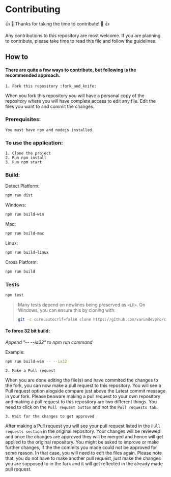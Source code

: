 # Contributing

👍 🎉 Thanks for taking the time to contribute! 🎉 👍

Any contributions to this repository are most welcome. If you are planning to contribute, please take time to read this file and follow the guidelines.

## How to

#### There are quite a few ways to contribute, but following is the recommended approach.

`1. Fork this repository :fork_and_knife:`

When you fork this repository you will have a personal copy of the repository where you will have complete access to edit any file.
Edit the files you want to and commit the changes.

### Prerequisites:

```
You must have npm and nodejs installed.
```

### To use the application:

```
1. Clone the project
2. Run npm install
3. Run npm start
```

### Build:

Detect Platform:

```bash
npm run dist
```

Windows:

```bash
npm run build-win
```

Mac:

```bash
npm run build-mac
```

Linux:

```bash
npm run build-linux
```

Cross Platform:

```bash
npm run build
```

### Tests

```bash
npm test
```

> Many tests depend on newlines being preserved as `<LF>`. On Windows, you can ensure this by cloning with:
>
> ```bash
> git -c core.autocrlf=false clone https://github.com/varundevpro/calcy.git
> ```

#### To force 32 bit build:

_Append "-- --ia32" to npm run command_

Example:

```bash
npm run build-win -- --ia32
```

`2. Make a Pull request`

When you are done editing the file(s) and have commited the changes to the fork, you can now make a pull request to this repository.
You will see a Pull request option alogside compare just above the Latest commit message in your fork.
Please beaware making a pull request to your own repository and making a pull request to this repository are two different things.
You need to click on the `Pull request button` and not the `Pull requests tab`.

`3. Wait for the changes to get approved`

After making a Pull request you will see your pull request listed in the `Pull requests section` in the original repository.
Your changes will be reviewed and once the changes are approved they will be merged and hence will get applied to the original repository.
You might be asked to improve or make further changes, if the the commits you made could not be approved for some reason. In that case, you will need to edit the files again.
Please note that, you do not have to make another pull request, just make the changes you are supposed to in the fork and it will get reflected in the already made pull request.
